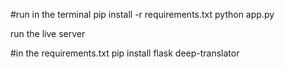 #run in the terminal
pip install -r requirements.txt
python app.py

run the live server

#in the requirements.txt
pip install flask deep-translator
